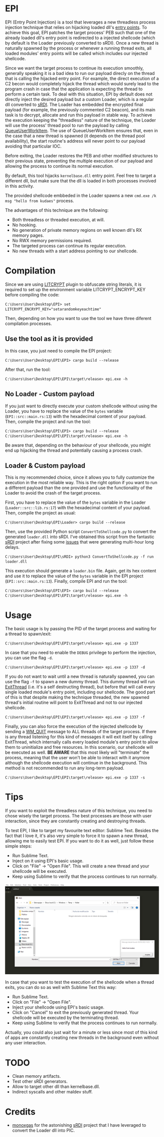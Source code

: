 # EPI

EPI (Entry Point Injection) is a tool that leverages a new threadless process injection technique that relies on hijacking loaded dll's [entry points](https://learn.microsoft.com/en-us/windows/win32/dlls/dllmain). To achieve this goal, EPI patches the target process' PEB such that one of the already loaded dll's entry point is redirected to a injected shellcode (which by default is the Loader previously converted to sRDI). Once a new thread is naturally spawned by the process or whenever a running thread exits, all loaded modules' entry points will be called which includes our injected shellcode. 

Since we want the target process to continue its execution smoothly, generally speaking it is a bad idea to run our payload direcly on the thread that is calling the hijacked entry point. For example, the direct execution of a C2 becon would completely hijack the thread which would surely lead to the program crash in case that the application is expecting the thread to perform a certain task. To deal with this situation, EPI by default does not directly inject the desired payload but a custom Loader, which is a regular dll converted to [sRDI](https://github.com/monoxgas/sRDI). The Loader has embedded the encrypted final payload (for example, the previously commented C2 beacon), and its main task is to decrypt, allocate and run this payload in stable way. To achieve the execution keeping the "threadless" nature of the technique, the Loader will use the process' thread pool to run the payload by calling [QueueUserWorkItem](https://learn.microsoft.com/es-es/windows/win32/api/threadpoollegacyapiset/nf-threadpoollegacyapiset-queueuserworkitem). The use of QueueUserWorkItem ensures that, even in the case that a new thread is spawned (it depends on the thread pool availability), the start routine's address will never point to our payload avoiding that particular IOC.

Before exiting, the Loader restores the PEB and other modified structures to their previous state, preventing the multiple execution of our payload and allowing the process to continue its normal execution.

By default, this tool hijacks `kernelbase.dll` entry point. Feel free to target a different dll, but make sure that the dll is loaded in both processes involved in this activity.

The provided shellcode embbeded in the Loader spawns a new `cmd.exe /k msg "hello from kudaes"` process.

The advantages of this technique are the following:
* Both threadless or threaded execution, at will.
* No hooking.
* No generation of private memory regions on well known dll's RX memory pages.
* No RWX memory permissions required.
* The targeted process can continue its regular execution.
* No new threads with a start address pointing to our shellcode.

# Compilation 

Since we are using [LITCRYPT](https://github.com/anvie/litcrypt.rs) plugin to obfuscate string literals, it is required to set up the environment variable LITCRYPT_ENCRYPT_KEY before compiling the code:

	C:\Users\User\Desktop\EPI> set LITCRYPT_ENCRYPT_KEY="setarandomkeyeachtime"

Then, depending on how you want to use the tool we have three diferent compilation processes.

## Use the tool as it is provided

In this case, you just need to compile the EPI project:
	
	C:\Users\User\Desktop\EPI\EPI> cargo build --release

After that, run the tool:
	
	C:\Users\User\Desktop\EPI\EPI\target\release> epi.exe -h 

## No Loader - Custom payload

If you just want to directly execute your custom shellcode without using the Loader, you have to replace the value of the `bytes` variable (`EPI::src::main.rs:13`) with the hexadecimal content of your payload. Then, compile the project and run the tool:

	C:\Users\User\Desktop\EPI\EPI> cargo build --release
	C:\Users\User\Desktop\EPI\EPI\target\release> epi.exe -h 

Be aware that, depending on the behaviour of your shellcode, you might end up hijacking the thread and potentially causing a process crash.

## Loader & Custom payload

This is my recommended choice, since it allows you to fully customize the execution in the most reliable way. This is the right option if you want to run a different payload than the one provided and use the functionality of the Loader to avoid the crash of the target process.

First, you have to replace the value of the `bytes` variable in the Loader (`Loader::src::lib.rs:17`) with the hexadecimal content of your payload. Then, compile the project as usual:
	
	C:\Users\User\Desktop\EPI\Loader> cargo build --release

Then, use the provided Python script `ConvertToShellcode.py` to convert the generated `loader.dll` into sRDI. I've obtained this script from the fantastic [sRDI](https://github.com/monoxgas/sRDI/tree/master) project after fixing some [issues](https://github.com/monoxgas/sRDI/pull/32) that were generating multi-hour long delays.

	C:\Users\User\Desktop\EPI\sRDI> python3 ConvertToShellcode.py -f run loader.dll

This execution should generate a `loader.bin` file. Again, get its hex content and use it to replace the value of the `bytes` variable in the EPI project (`EPI::src::main.rs:13`). Finally, compile EPI and run the tool:

	C:\Users\User\Desktop\EPI\EPI> cargo build --release
	C:\Users\User\Desktop\EPI\EPI\target\release> epi.exe -h 

# Usage 

The basic usage is by passing the PID of the target process and waiting for a thread to spawn/exit:

	C:\Users\User\Desktop\EPI\EPI\target\release> epi.exe -p 1337

In case that you need to enable the `DEBUG` privilege to perform the injection, you can use the flag `-d`.

	C:\Users\User\Desktop\EPI\EPI\target\release> epi.exe -p 1337 -d

If you do not want to wait until a new thread is naturally spawned, you can use the flag `-f` to spawn a new dummy thread. This dummy thread will run [ExitThread](https://learn.microsoft.com/en-us/windows/win32/api/processthreadsapi/nf-processthreadsapi-exitthread) (i.e. it's a self destructing thread), but before that will call every single loaded module's entry point, including our shellcode. The good part of this is that despite making the technique threaded, the new spawned thread's initial routine will point to ExitThread and not to our injected shellcode.

	C:\Users\User\Desktop\EPI\EPI\target\release> epi.exe -p 1337 -f

Finally, you can also force the execution of the injected shellcode by sending a [WM_QUIT](https://learn.microsoft.com/en-us/windows/win32/winmsg/wm-quit) message to ALL threads of the target process. If there is any thread listening for this kind of messages it will exit itself by calling ExitThread, which internally calls every loaded module's entry point to allow them to uninitialize and free resources. In this scenario, our shellcode will be executed as well. **BE AWARE** that this most likely will "terminate" the process, meaning that the user won't be able to interact with it anymore although the shellcode execution will continue in the background. This method is not recommended to run any long-term payload. 

 	C:\Users\User\Desktop\EPI\EPI\target\release> epi.exe -p 1337 -s


# Tips

 If you want to exploit the threadless nature of this technique, you need to chose wisely the target process. The best processes are those with user interaction, since they are constantly creating and destroying threads.

 To test EPI, I like to target my favourite text editor: Sublime Text. Besides the fact that I love it, it's also very simple to force it to spawn a new thread, allowing me to easily test EPI. If you want to do it as well, just follow these simple steps:

* Run Sublime Text.
* Inject on it using EPI's basic usage.
* Click on "File" -> "Open File". This will create a new thread and your shellcode will be executed.
* Keep using Sublime to verify that the process continues to run normally.

![Sublime Text injection.](/images/sublime1.png "Sublime Text injection.")

In case that you want to test the execution of the shellcode when a thread exits, you can do so as well with Sublime Text this way:

* Run Sublime Text.
* Click on "File" -> "Open File".
* Inject your shellcode using EPI's basic usage.
* Click on "Cancel" to exit the previously generated thread. Your shellcode will be executed by the terminating thread.
* Keep using Sublime to verify that the process continues to run normally.

Actually, you could also just wait for a minute or less since most of this kind of apps are constantly creating new threads in the background even without any user interaction.

# TODO

* Clean memory artifacts.
* Test other sRDI generators.
* Allow to target other dll than kernelbase.dll.
* Indirect syscalls and other maldev stuff.

# Credits

* [monoxgas](https://github.com/monoxgas) for the astonishing [sRDI](https://github.com/monoxgas/sRDI) project that I have leveraged to convert the Loader dll into PIC.
